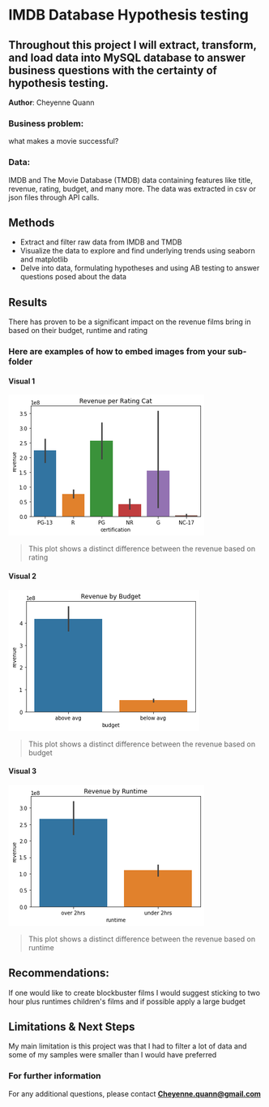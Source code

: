 # IMDB Database Hypothesis testing
## Throughout this project I will extract, transform, and load data into MySQL database to answer business questions with the certainty of hypothesis testing.

**Author**: Cheyenne Quann

### Business problem:

what makes a movie successful?

### Data:
IMDB and The Movie Database (TMDB) data containing features like title, revenue, rating, budget, and many more. The data was extracted in csv or json files through API calls.


## Methods
- Extract and filter raw data from IMDB and TMDB
- Visualize the data to explore and find underlying trends
using seaborn and matplotlib
- Delve into data, formulating hypotheses and using AB testing to answer questions posed about the data

## Results
There has proven to be a significant impact on the revenue films bring in based on their budget, runtime and rating 
### Here are examples of how to embed images from your sub-folder


#### Visual 1 
![barplot](rating.png)

> This plot shows a distinct difference between the revenue based on rating 

#### Visual 2 
![barplot](budget.png)
> This plot shows a distinct difference between the revenue based on budget 

#### Visual 3 
![barplot](runtime.png)
> This plot shows a distinct difference between the revenue based on runtime 

## Recommendations:
If one would like to create blockbuster films I would suggest sticking to two hour plus runtimes children's films and if possible apply a large budget


## Limitations & Next Steps

My main limitation is this project was that I had to filter a lot of data and some of my samples were smaller than I would have preferred

### For further information


For any additional questions, please contact **Cheyenne.quann@gmail.com**
 
